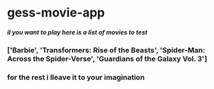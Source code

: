 # gess-movie-app

##### il you want to play here is a list of movies to test 
### ['Barbie', 'Transformers: Rise of the Beasts', 'Spider-Man: Across the Spider-Verse', 'Guardians of the Galaxy Vol. 3']
### for the rest i lleave it to your imagination


